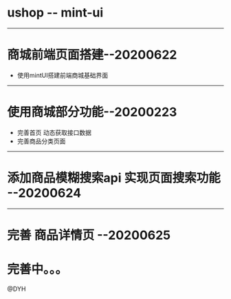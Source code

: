 # ushop -- mint-ui
---
# 商城前端页面搭建--20200622

* 使用mintUI搭建前端商城基础界面

---
# 使用商城部分功能--20200223
* 完善首页 动态获取接口数据
* 完善商品分类页面
---
# 添加商品模糊搜索api 实现页面搜索功能 --20200624
---
# 完善 商品详情页 --20200625
# 完善中。。。



@DYH